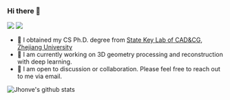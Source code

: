 ### Hi there 👋
<!--
**Jhonve/Jhonve** is a ✨ _special_ ✨ repository because its `README.md` (this file) appears on your GitHub profile.

Here are some ideas to get you started:

- 🔭 I’m currently working on ...
- 🌱 I’m currently learning ...
- 👯 I’m looking to collaborate on ...
- 🤔 I’m looking for help with ...
- 💬 Ask me about ...
- 📫 How to reach me: ...
- 😄 Pronouns: ...
- ⚡ Fun fact: ...
-->

[![](https://img.shields.io/badge/website-orange?&style=for-the-badge&logo=Google%20chrome&logoColor=white)](http://yuefanshen.net)
[![](https://img.shields.io/badge/google%20scholar-%234285F4.svg?&style=for-the-badge&logo=google-scholar&logoColor=white)](https://scholar.google.com/citations?hl=en&user=YMTyCpAAAAAJ)

- 🌱 I obtained my CS Ph.D. degree from [State Key Lab of CAD&CG](http://www.cad.zju.edu.cn/english.html), [Zhejiang University](http://www.zju.edu.cn/english/)
- 🔭 I am currently working on 3D geometry processing and reconstruction with deep learning.
- 💬 I am open to discussion or collaboration. Please feel free to reach out to me via email.
<!--
- 🚩 I am actively looking for a research position in 2024. Please feel free to contact me if you are interested in my research.
-->

<!--
<img src="https://github-readme-stats.vercel.app/api/top-langs/?username=Jhonve&theme=radical&layout=compact">
<img src="https://github-readme-streak-stats.herokuapp.com/?user=Jhonve&theme=radical&layout=compact"></img>
![Jhonve's github stats](https://github-readme-streak-stats.herokuapp.com/?user=Jhonve&theme=radical&layout=compact) 
-->

![Jhonve's github stats](https://github-readme-stats.vercel.app/api/top-langs/?username=Jhonve&theme=transparent&layout=compact)
